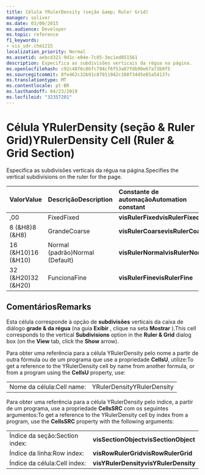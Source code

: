 ```yaml
---
title: Célula YRulerDensity (seção &amp; Ruler Grid)
manager: soliver
ms.date: 03/09/2015
ms.audience: Developer
ms.topic: reference
f1_keywords:
- vis_sdr.chm1215
localization_priority: Normal
ms.assetid: aebcd321-9d1c-e04e-7c85-3ec1ed851561
description: Especifica as subdivisões verticais da régua na página.
ms.openlocfilehash: c92c48f6c86fc794cf6f53a87fdb99e67a73b9f5
ms.sourcegitcommit: 8fe462c32b91c87911942c188f3445e85a54137c
ms.translationtype: MT
ms.contentlocale: pt-BR
ms.lasthandoff: 04/23/2019
ms.locfileid: "32357201"
---
```

# <a name="yrulerdensity-cell-ruler-amp-grid-section"></a><span data-ttu-id="4c9c1-103">Célula YRulerDensity (seção &amp; Ruler Grid)</span><span class="sxs-lookup"><span data-stu-id="4c9c1-103">YRulerDensity Cell (Ruler &amp; Grid Section)</span></span>

<span data-ttu-id="4c9c1-104">Especifica as subdivisões verticais da régua na página.</span><span class="sxs-lookup"><span data-stu-id="4c9c1-104">Specifies the vertical subdivisions on the ruler for the page.</span></span>
  
|<span data-ttu-id="4c9c1-105">**Valor**</span><span class="sxs-lookup"><span data-stu-id="4c9c1-105">**Value**</span></span>|<span data-ttu-id="4c9c1-106">**Descrição**</span><span class="sxs-lookup"><span data-stu-id="4c9c1-106">**Description**</span></span>|<span data-ttu-id="4c9c1-107">**Constante de automação**</span><span class="sxs-lookup"><span data-stu-id="4c9c1-107">**Automation constant**</span></span>|
|:-----|:-----|:-----|
|<span data-ttu-id="4c9c1-108">,0</span><span class="sxs-lookup"><span data-stu-id="4c9c1-108">0</span></span>  <br/> |<span data-ttu-id="4c9c1-109">Fixed</span><span class="sxs-lookup"><span data-stu-id="4c9c1-109">Fixed</span></span>  <br/> |<span data-ttu-id="4c9c1-110">**visRulerFixed**</span><span class="sxs-lookup"><span data-stu-id="4c9c1-110">**visRulerFixed**</span></span> <br/> |
|<span data-ttu-id="4c9c1-111">8 (&amp;H8)</span><span class="sxs-lookup"><span data-stu-id="4c9c1-111">8 (&amp;H8)</span></span>  <br/> |<span data-ttu-id="4c9c1-112">Grande</span><span class="sxs-lookup"><span data-stu-id="4c9c1-112">Coarse</span></span>  <br/> |<span data-ttu-id="4c9c1-113">**visRulerCoarse**</span><span class="sxs-lookup"><span data-stu-id="4c9c1-113">**visRulerCoarse**</span></span> <br/> |
|<span data-ttu-id="4c9c1-114">16 (&amp;H10)</span><span class="sxs-lookup"><span data-stu-id="4c9c1-114">16 (&amp;H10)</span></span>  <br/> |<span data-ttu-id="4c9c1-115">Normal (padrão)</span><span class="sxs-lookup"><span data-stu-id="4c9c1-115">Normal (Default)</span></span>  <br/> |<span data-ttu-id="4c9c1-116">**visRulerNormal**</span><span class="sxs-lookup"><span data-stu-id="4c9c1-116">**visRulerNormal**</span></span> <br/> |
|<span data-ttu-id="4c9c1-117">32 (&amp;H20)</span><span class="sxs-lookup"><span data-stu-id="4c9c1-117">32 (&amp;H20)</span></span>  <br/> |<span data-ttu-id="4c9c1-118">Funciona</span><span class="sxs-lookup"><span data-stu-id="4c9c1-118">Fine</span></span>  <br/> |<span data-ttu-id="4c9c1-119">**visRulerFine**</span><span class="sxs-lookup"><span data-stu-id="4c9c1-119">**visRulerFine**</span></span> <br/> |
   
## <a name="remarks"></a><span data-ttu-id="4c9c1-120">Comentários</span><span class="sxs-lookup"><span data-stu-id="4c9c1-120">Remarks</span></span>

<span data-ttu-id="4c9c1-121">Esta célula corresponde à opção de **subdivisões** verticais da caixa de diálogo **grade &amp; da régua** (na guia **Exibir** , clique na seta **Mostrar** ).</span><span class="sxs-lookup"><span data-stu-id="4c9c1-121">This cell corresponds to the vertical **Subdivisions** option in the **Ruler &amp; Grid** dialog box (on the **View** tab, click the **Show** arrow).</span></span> 
  
<span data-ttu-id="4c9c1-122">Para obter uma referência para a célula YRulerDensity pelo nome a partir de outra fórmula ou de um programa que use a propriedade **CellsU**, utilize:</span><span class="sxs-lookup"><span data-stu-id="4c9c1-122">To get a reference to the YRulerDensity cell by name from another formula, or from a program using the **CellsU** property, use:</span></span> 
  
|||
|:-----|:-----|
|<span data-ttu-id="4c9c1-123">Nome da célula:</span><span class="sxs-lookup"><span data-stu-id="4c9c1-123">Cell name:</span></span>  <br/> |<span data-ttu-id="4c9c1-124">YRulerDensity</span><span class="sxs-lookup"><span data-stu-id="4c9c1-124">YRulerDensity</span></span>  <br/> |
   
<span data-ttu-id="4c9c1-125">Para obter uma referência para a célula YRulerDensity pelo índice, a partir de um programa, use a propriedade **CellsSRC** com os seguintes argumentos:</span><span class="sxs-lookup"><span data-stu-id="4c9c1-125">To get a reference to the YRulerDensity cell by index from a program, use the **CellsSRC** property with the following arguments:</span></span> 
  
|||
|:-----|:-----|
|<span data-ttu-id="4c9c1-126">Índice da seção:</span><span class="sxs-lookup"><span data-stu-id="4c9c1-126">Section index:</span></span>  <br/> |<span data-ttu-id="4c9c1-127">**visSectionObject**</span><span class="sxs-lookup"><span data-stu-id="4c9c1-127">**visSectionObject**</span></span> <br/> |
|<span data-ttu-id="4c9c1-128">Índice da linha:</span><span class="sxs-lookup"><span data-stu-id="4c9c1-128">Row index:</span></span>  <br/> |<span data-ttu-id="4c9c1-129">**visRowRulerGrid**</span><span class="sxs-lookup"><span data-stu-id="4c9c1-129">**visRowRulerGrid**</span></span> <br/> |
|<span data-ttu-id="4c9c1-130">Índice da célula:</span><span class="sxs-lookup"><span data-stu-id="4c9c1-130">Cell index:</span></span>  <br/> |<span data-ttu-id="4c9c1-131">**visYRulerDensity**</span><span class="sxs-lookup"><span data-stu-id="4c9c1-131">**visYRulerDensity**</span></span> <br/> |
   

